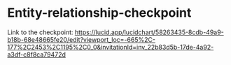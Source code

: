 # Entity-relationship-checkpoint

Link to the checkpoint:
https://lucid.app/lucidchart/58263435-8cdb-49a9-b18b-68e48665fe20/edit?viewport_loc=-665%2C-177%2C2453%2C1195%2C0_0&invitationId=inv_22b83d5b-17de-4a92-a3df-c8f8ca79472d
